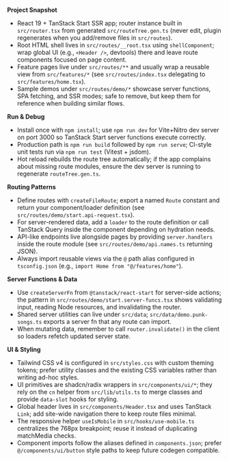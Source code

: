 **Project Snapshot**
- React 19 + TanStack Start SSR app; router instance built in `src/router.tsx` from generated `src/routeTree.gen.ts` (never edit, plugin regenerates when you add/remove files in `src/routes`).
- Root HTML shell lives in `src/routes/__root.tsx` using `shellComponent`; wrap global UI (e.g., `<Header />`, devtools) there and leave route components focused on page content.
- Feature pages live under `src/routes/**` and usually wrap a reusable view from `src/features/*` (see `src/routes/index.tsx` delegating to `src/features/home.tsx`).
- Sample demos under `src/routes/demo/*` showcase server functions, SPA fetching, and SSR modes; safe to remove, but keep them for reference when building similar flows.

**Run & Debug**
- Install once with `npm install`; use `npm run dev` for Vite+Nitro dev server on port 3000 so TanStack Start server functions execute correctly.
- Production path is `npm run build` followed by `npm run serve`; CI-style unit tests run via `npm run test` (Vitest + jsdom).
- Hot reload rebuilds the route tree automatically; if the app complains about missing route modules, ensure the dev server is running to regenerate `routeTree.gen.ts`.

**Routing Patterns**
- Define routes with `createFileRoute`; export a named `Route` constant and return your component/loader definition (see `src/routes/demo/start.api-request.tsx`).
- For server-rendered data, add a `loader` to the route definition or call TanStack Query inside the component depending on hydration needs.
- API-like endpoints live alongside pages by providing `server.handlers` inside the route module (see `src/routes/demo/api.names.ts` returning JSON).
- Always import reusable views via the `@` path alias configured in `tsconfig.json` (e.g., `import Home from "@/features/home"`).

**Server Functions & Data**
- Use `createServerFn` from `@tanstack/react-start` for server-side actions; the pattern in `src/routes/demo/start.server-funcs.tsx` shows validating input, reading Node resources, and invalidating the router.
- Shared server utilities can live under `src/data`; `src/data/demo.punk-songs.ts` exports a server fn that any route can import.
- When mutating data, remember to call `router.invalidate()` in the client so loaders refetch updated server state.

**UI & Styling**
- Tailwind CSS v4 is configured in `src/styles.css` with custom theming tokens; prefer utility classes and the existing CSS variables rather than writing ad-hoc styles.
- UI primitives are shadcn/radix wrappers in `src/components/ui/*`; they rely on the `cn` helper from `src/lib/utils.ts` to merge classes and provide `data-slot` hooks for styling.
- Global header lives in `src/components/Header.tsx` and uses TanStack `Link`; add site-wide navigation there to keep route files minimal.
- The responsive helper `useIsMobile` in `src/hooks/use-mobile.ts` centralizes the 768px breakpoint; reuse it instead of duplicating matchMedia checks.
- Component imports follow the aliases defined in `components.json`; prefer `@/components/ui/button` style paths to keep future codegen compatible.
